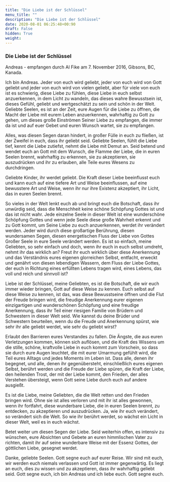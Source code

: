 ```yaml
---
title: "Die Liebe ist der Schlüssel"
menu_title: ""
description: "Die Liebe ist der Schlüssel"
date: 2020-08-01 06:25:48+00:90
draft: False
hidden: True
weight:
---
```

### Die Liebe ist der Schlüssel

Andreas - empfangen durch Al Fike am 7. November 2016, Gibsons, BC, Kanada.

Ich bin Andreas. Jeder von euch wird geliebt, jeder von euch wird von Gott geliebt und jeder von euch wird von vielen geliebt, aber für viele von euch ist es schwierig, diese Liebe zu fühlen, diese Liebe in euch selbst anzuerkennen, in dem Licht zu wandeln, das dieses wahre Bewusstsein ist, dieses Gefühl, geliebt und wertgeschätzt zu sein und schön in der Welt. Geliebte Seelen, es ist an der Zeit, eure Augen für die Liebe zu öffnen, die Macht der Liebe mit eurem Leben anzuerkennen, wahrhaftig zu Gott zu gehen, um dieses große Einströmen Seiner Liebe zu empfangen, die immer da ist und auf euer Gebet und euren Wunsch wartet, sie zu empfangen.

Alles, was diesen Segen daran hindert, in großer Fülle in euch zu fließen, ist der Zweifel in euch, dass ihr geliebt seid. Geliebte Seelen, fühlt die Liebe tief, kennt die Liebe zutiefst, nehmt die Liebe mit Demut an. Seid betend und wendet euch an Gott mit dem Wunsch, die Flamme der Liebe, die in euren Seelen brennt, wahrhaftig zu erkennen, sie zu akzeptieren, sie auszudrücken und ihr zu erlauben, alle Teile eures Wesens zu durchdringen.

Geliebte Kinder, ihr werdet geliebt. Die Kraft dieser Liebe beeinflusst euch und kann euch auf eine tiefere Art und Weise beeinflussen, auf eine bewusstere Art und Weise, wenn ihr nur ihre Existenz akzeptiert, ihr Licht, das in euren Seelen brennt.

So vieles in der Welt lenkt euch ab und bringt euch die Botschaft, dass ihr unwürdig seid, dass die Menschheit keine schöne Schöpfung Gottes ist und das ist nicht wahr. Jede einzelne Seele in dieser Welt ist eine wunderschöne Schöpfung Gottes und wenn jede Seele diese große Wahrheit erkennt und zu Gott kommt, um Seine Liebe zu euch anzuerkennen, werdet ihr verändert werden. Jeder wird durch diese großartige Berührung, diesen wundersamen Segen, diesen energetischen Fluss der Liebe von Gottes Großer Seele in eure Seele verändert werden. Es ist so einfach, meine Geliebten, so sehr einfach und doch, wenn ihr euch in euch selbst umdreht, nehmt ihr das wirklich an? Freut ihr euch wirklich über diese Anerkennung und das Verständnis eures eigenen glorreichen Selbst, entfacht, erweckt und genährt von diesen lebendigen Wassern, dem Fluss der Liebe Gottes, der euch in Richtung eines erfüllten Lebens tragen wird, eines Lebens, das voll und reich und sinnvoll ist?

Liebe ist der Schlüssel, meine Geliebten, es ist die Botschaft, die wir euch immer wieder bringen, Gott auf diese Weise zu kennen. Euch selbst auf diese Weise zu kennen, ist das, was diese Bewusstseine öffnen und die Flut der Freude bringen wird, die freudige Anerkennung eurer eigenen einzigartigen und wunderschönen Schöpfung und eine freudige Anerkennung, dass ihr Teil einer riesigen Familie von Brüdern und Schwestern in dieser Welt seid. Wie kannst du deine Brüder und Schwestern beurteilen, wenn du die Freude und Anerkennung spürst, wie sehr ihr alle geliebt werdet, wie sehr du geliebt wirst?

Erlaubt den Barrieren eures Verstandes zu fallen. Die Ängste, die aus euren Verletzungen kommen, können sich auflösen, und die Kraft des Wissens um die stille, schöne, kraftvolle Liebe in euch kommt zum Vorschein, so dass sie durch eure Augen leuchtet, die mit eurer Umarmung gefühlt wird, die Teil eures Alltags und jedes Moments im Leben ist. Dass alle, denen ihr begegnet, und alle, denen ihr gegenübersteht, einschließlich eures eigenen Selbst, berührt werden und die Freude der Liebe spüren, die Kraft der Liebe, den heilenden Trost, der mit der Liebe kommt, den Frieden, der alles Verstehen übersteigt, wenn Gott seine Liebe durch euch auf andere ausgießt.

Es ist die Liebe, meine Geliebten, die die Welt retten und den Frieden bringen wird. Ohne sie ist alles verloren und mit ihr ist alles gewonnen, wenn ihr fortfahrt, diese wunderbare Liebe, die in euren Seelen brennt, zu entdecken, zu akzeptieren und auszudrücken. Ja, wie ihr euch verändert, so verändert sich die Welt. So wie ihr berührt werdet, so wächst ein Licht in dieser Welt, weil es in euch wächst.

Betet weiter um diesen Segen der Liebe. Seid weiterhin offen, es intensiv zu wünschen, eure Absichten und Gebete an euren himmlischen Vater zu richten, damit ihr auf seine wunderbare Weise mit der Essenz Gottes, der göttlichen Liebe, gesegnet werdet.

Danke, geliebte Seelen. Gott segne euch auf eurer Reise. Wir sind mit euch, wir werden euch niemals verlassen und Gott ist immer gegenwärtig. Es liegt an euch, dies zu wissen und zu akzeptieren, dass ihr wahrhaftig geliebt seid. Gott segne euch, ich bin Andreas und ich liebe euch. Gott segne euch.
